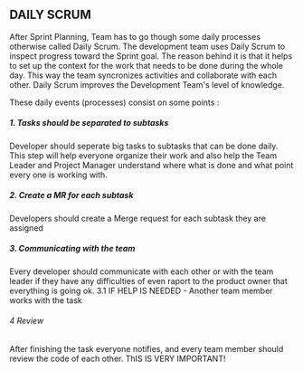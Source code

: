## DAILY SCRUM

After Sprint Planning, Team has to go though some daily processes otherwise called Daily Scrum.
The development team uses Daily Scrum to inspect progress toward the Sprint goal.
The reason behind it is that it helps to set up the context for the work that needs to be done during the whole day. This way the team syncronizes activities and collaborate with each other. Daily Scrum improves the Development Team's level of knowledge. 

These daily events (processes) consist on some points : 
##### 1. Tasks should be separated to subtasks 
Developer should seperate big tasks to subtasks that can be done daily. This step will help everyone organize their work and also help the Team Leader and Project Manager understand where what is done and what point every one is working with.
##### 2. Create a MR for each subtask 
   Developers should create a Merge request for each subtask they are assigned
##### 3. Communicating with the team 
   Every developer should communicate with each other or with the team leader if they have any difficulties of even raport to the product owner that everything is going ok. 
      3.1 IF HELP IS NEEDED - Another team member works with the task 
###### 4 Review
   After finishing the task everyone notifies, and every team member should review the code of each other. 
   ThIS IS VERY IMPORTANT!  






